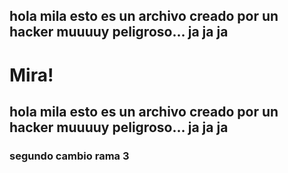 ## hola mila esto es un archivo creado por un hacker muuuuy peligroso... ja ja ja
# Mira!

## hola mila esto es un archivo creado por un hacker muuuuy peligroso... ja ja ja
 ### segundo cambio rama 3